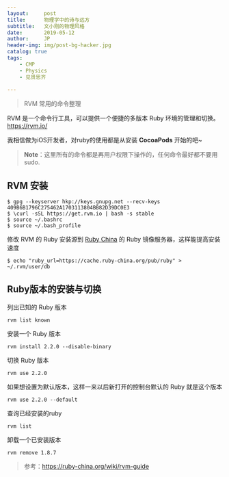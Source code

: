 ```yaml
---
layout:     post
title:      物理学中的诗与远方
subtitle:   文小刚的物理风格
date:       2019-05-12
author:     JP
header-img: img/post-bg-hacker.jpg
catalog: true
tags:
    - CMP
    - Physics
    - 见贤思齐
    
---
```


> RVM 常用的命令整理

RVM 是一个命令行工具，可以提供一个便捷的多版本 Ruby 环境的管理和切换。<https://rvm.io/>

我相信做为iOS开发者，对ruby的使用都是从安装 **CocoaPods** 开始的吧~

>**Note**：这里所有的命令都是再用户权限下操作的，任何命令最好都不要用 sudo.

## RVM 安装

	$ gpg --keyserver hkp://keys.gnupg.net --recv-keys 409B6B1796C275462A1703113804BB82D39DC0E3
	$ \curl -sSL https://get.rvm.io | bash -s stable
	$ source ~/.bashrc
	$ source ~/.bash_profile
	
修改 RVM 的 Ruby 安装源到 [Ruby China](https://ruby-china.org/) 的 Ruby 镜像服务器，这样能提高安装速度

	$ echo "ruby_url=https://cache.ruby-china.org/pub/ruby" > ~/.rvm/user/db
	
## Ruby版本的安装与切换

列出已知的 Ruby 版本

	rvm list known
	
安装一个 Ruby 版本

	rvm install 2.2.0 --disable-binary
	
切换 Ruby 版本

	rvm use 2.2.0
	
如果想设置为默认版本，这样一来以后新打开的控制台默认的 Ruby 就是这个版本

	rvm use 2.2.0 --default 
	
查询已经安装的ruby
	
	rvm list
	
卸载一个已安装版本

	rvm remove 1.8.7
	
	
>参考：<https://ruby-china.org/wiki/rvm-guide>
